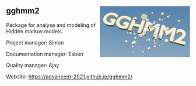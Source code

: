 # <img src='logo.png' align = "right" height="139" />
## gghmm2

Package for analyse and modeling of Hidden markov models. 

Project manager: Simon

Documentation manager: Esben

Quality manager: Ajay

Website: https://advancedr-2021.github.io/gghmm2/
